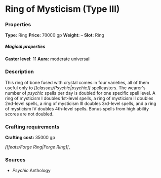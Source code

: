 ﻿---
Title: "Ring of Mysticism (Type III)"
Type: "Ring"
Price: "70000 gp"
Weight: "–"
Slot: "Ring"
Caster level: "11"
Aura: "moderate universal"
Description: |
  "This ring of bone fused with crystal comes in four varieties, all of them useful only to psychic spellcasters. The wearer's number of psychic spells per day is doubled for one specific spell level. A ring of mysticism I doubles 1st-level spells, a ring of mysticism II doubles 2nd-level spells, a ring of mysticism III doubles 3rd-level spells, and a ring of mysticism IV doubles 4th-level spells. Bonus spells from high ability scores are not doubled."
Crafting cost: "35000 gp"
Sources: "['Psychic Anthology']"
---

# Ring of Mysticism (Type III)

### Properties

**Type:** Ring **Price:** 70000 gp **Weight:** – **Slot:** Ring

##### Magical properties

**Caster level:** 11 **Aura:** moderate universal

### Description

This ring of bone fused with crystal comes in four varieties, all of them useful only to _[[classes/Psychic|psychic]]_ spellcasters. The wearer's number of _psychic_ spells per day is doubled for one specific spell level. A ring of mysticism I doubles 1st-level spells, a ring of mysticism II doubles 2nd-level spells, a ring of mysticism III doubles 3rd-level spells, and a ring of mysticism IV doubles 4th-level spells. Bonus spells from high ability scores are not doubled.

### Crafting requirements

**Crafting cost:** 35000 gp

_[[feats/Forge Ring|Forge Ring]]_,

### Sources

* _Psychic_ Anthology